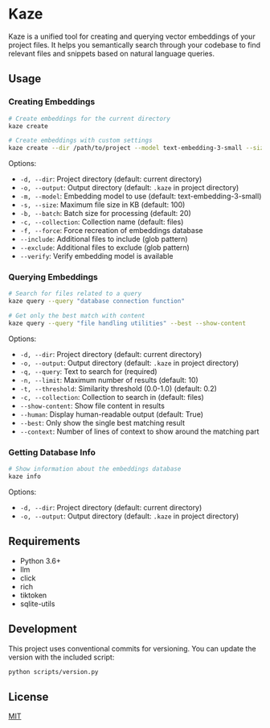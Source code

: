 # Kaze

Kaze is a unified tool for creating and querying vector embeddings of your project files. It helps you semantically search through your codebase to find relevant files and snippets based on natural language queries.


## Usage

### Creating Embeddings

```bash
# Create embeddings for the current directory
kaze create

# Create embeddings with custom settings
kaze create --dir /path/to/project --model text-embedding-3-small --size 200 --batch 30 --collection my-project
```

Options:
- `-d, --dir`: Project directory (default: current directory)
- `-o, --output`: Output directory (default: `.kaze` in project directory)
- `-m, --model`: Embedding model to use (default: text-embedding-3-small)
- `-s, --size`: Maximum file size in KB (default: 100)
- `-b, --batch`: Batch size for processing (default: 20)
- `-c, --collection`: Collection name (default: files)
- `-f, --force`: Force recreation of embeddings database
- `--include`: Additional files to include (glob pattern)
- `--exclude`: Additional files to exclude (glob pattern)
- `--verify`: Verify embedding model is available

### Querying Embeddings

```bash
# Search for files related to a query
kaze query --query "database connection function"

# Get only the best match with content
kaze query --query "file handling utilities" --best --show-content
```

Options:
- `-d, --dir`: Project directory (default: current directory)
- `-o, --output`: Output directory (default: `.kaze` in project directory)
- `-q, --query`: Text to search for (required)
- `-n, --limit`: Maximum number of results (default: 10)
- `-t, --threshold`: Similarity threshold (0.0-1.0) (default: 0.2)
- `-c, --collection`: Collection to search in (default: files)
- `--show-content`: Show file content in results
- `--human`: Display human-readable output (default: True)
- `--best`: Only show the single best matching result
- `--context`: Number of lines of context to show around the matching part

### Getting Database Info

```bash
# Show information about the embeddings database
kaze info
```

Options:
- `-d, --dir`: Project directory (default: current directory)
- `-o, --output`: Output directory (default: `.kaze` in project directory)

## Requirements

- Python 3.6+
- llm
- click
- rich
- tiktoken
- sqlite-utils

## Development

This project uses conventional commits for versioning. You can update the version with the included script:

```bash
python scripts/version.py
```

## License

[MIT](LICENSE)
